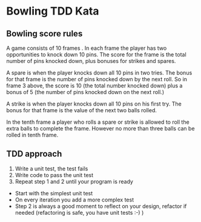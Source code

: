 # Bowling TDD Kata

## Bowling score rules

A game consists of 10 frames .  In each frame the player has​
two opportunities to knock down 10 pins.  The score for the frame is the total​
number of pins knocked down, plus bonuses for strikes and spares.​
​

A spare is when the player knocks down all 10 pins in two tries.  The bonus for​
that frame is the number of pins knocked down by the next roll.  So in frame 3​
above, the score is 10 (the total number knocked down) plus a bonus of 5 (the​
number of pins knocked down on the next roll.)​
​

A strike is when the player knocks down all 10 pins on his first try.  The bonus​
for that frame is the value of the next two balls rolled.​
​

In the tenth frame a player who rolls a spare or strike is allowed to roll the extra​
balls to complete the frame.  However no more than three balls can be rolled in​
tenth frame.

## TDD approach

1) Write a unit test, the test fails
1) Write code to pass the unit test
1) Repeat step 1 and 2 until your program is ready

- Start with the simplest unit test
- On every iteration you add a more complex test
- Step 2 is always a good moment to reflect on your design, refactor if needed (refactoring is safe, you have unit tests :-) ) 
